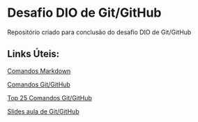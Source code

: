 # Desafio DIO de Git/GitHub
Repositório criado para conclusão do desafio DIO de Git/GitHub

## Links Úteis:
[Comandos Markdown](https://markdown.net.br/sintaxe-basica/)

[Comandos Git/GitHub](https://comandosgit.github.io/)

[Top 25 Comandos Git/GitHub](https://www.codigofonte.com.br/artigos/top-25-comandos-do-git)

[Slides aula de Git/GitHub](https://drive.google.com/file/d/1IZu0qohv1JOmxjEra1lknDiiStU68bl4/view)

